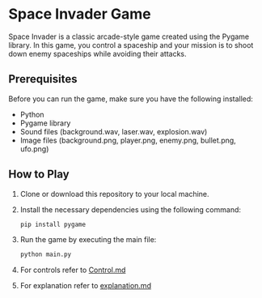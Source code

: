 # Space Invader Game

Space Invader is a classic arcade-style game created using the Pygame library. In this game, you control a spaceship and your mission is to shoot down enemy spaceships while avoiding their attacks.

## Prerequisites

Before you can run the game, make sure you have the following installed:

- Python
- Pygame library
- Sound files (background.wav, laser.wav, explosion.wav)
- Image files (background.png, player.png, enemy.png, bullet.png, ufo.png)

## How to Play

1. Clone or download this repository to your local machine.
2. Install the necessary dependencies using the following command:

   ```bash
   pip install pygame

3. Run the game by executing the main file:
    ```bash
    python main.py
   
4. For controls refer to [Control.md](Control.md)
5. For explanation refer to [explanation.md](explanation.md)